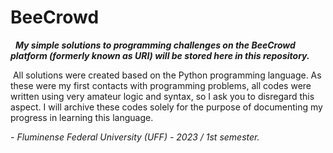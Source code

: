 # BeeCrowd

  ***My simple solutions to programming challenges on the BeeCrowd platform (formerly known as URI) will be stored here in this repository.***

 All solutions were created based on the Python programming language. As these were my first contacts with programming problems, all codes were written using very amateur logic and syntax, so I ask you to disregard this aspect.
I will archive these codes solely for the purpose of documenting my progress in learning this language.

*- Fluminense Federal University (UFF) - 2023 / 1st semester.*
